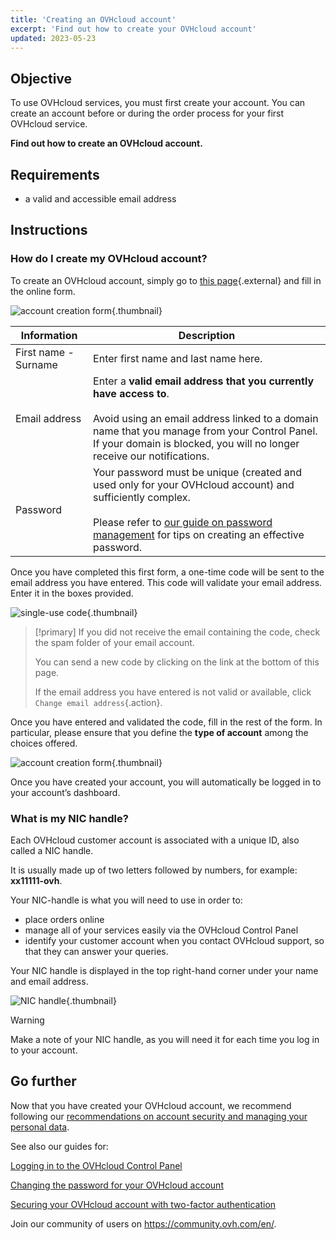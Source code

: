 ```yaml
---
title: 'Creating an OVHcloud account'
excerpt: 'Find out how to create your OVHcloud account'
updated: 2023-05-23
---
```


## Objective

To use OVHcloud services, you must first create your account.
You can create an account before or during the order process for your first OVHcloud service.

**Find out how to create an OVHcloud account.**

## Requirements

- a valid and accessible email address

## Instructions

### How do I create my OVHcloud account?

To create an OVHcloud account, simply go to [this page](https://ca.ovh.com/auth/?action=gotomanager&from=https://www.ovh.com/asia/&ovhSubsidiary=asia){.external} and fill in the online form.

![account creation form](account-creation.png){.thumbnail}

|Information|Description|
|---|---|
|First name - Surname|Enter first name and last name here.|
|Email address|Enter a **valid email address that you currently have access to**.<br><br>Avoid using an email address linked to a domain name that you manage from your Control Panel. If your domain is blocked, you will no longer receive our notifications.|
|Password|Your password must be unique (created and used only for your OVHcloud account) and sufficiently complex.<br><br>Please refer to [our guide on password management](manage-ovh-password1.) for tips on creating an effective password.|

Once you have completed this first form, a one-time code will be sent to the email address you have entered. This code will validate your email address. Enter it in the boxes provided.

![single-use code](code.png){.thumbnail}

> [!primary]
> If you did not receive the email containing the code, check the spam folder of your email account.
>
> You can send a new code by clicking on the link at the bottom of this page.
>
> If the email address you have entered is not valid or available, click `Change email address`{.action}.
>

Once you have entered and validated the code, fill in the rest of the form. In particular, please ensure that you define the **type of account** among the choices offered.

![account creation form](account-type.png){.thumbnail}

Once you have created your account, you will automatically be logged in to your account’s dashboard.

### What is my NIC handle?

Each OVHcloud customer account is associated with a unique ID, also called a NIC handle.

It is usually made up of two letters followed by numbers, for example: **xx11111-ovh**.

Your NIC-handle is what you will need to use in order to:

- place orders online
- manage all of your services easily via the OVHcloud Control Panel
- identify your customer account when you contact OVHcloud support, so that they can answer your queries.

Your NIC handle is displayed in the top right-hand corner under your name and email address.

![NIC handle](nic-handle.png){.thumbnail}

> [!warning]
> Make a note of your NIC handle, as you will need it for each time you log in to your account.

## Go further

Now that you have created your OVHcloud account, we recommend following our [recommendations on account security and managing your personal data](all_about_username1.).

See also our guides for:

[Logging in to the OVHcloud Control Panel](ovhcloud-account-login1.)

[Changing the password for your OVHcloud account](manage-ovh-password1.)

[Securing your OVHcloud account with two-factor authentication](secure-ovhcloud-account-with-2fa1.)

Join our community of users on <https://community.ovh.com/en/>.
